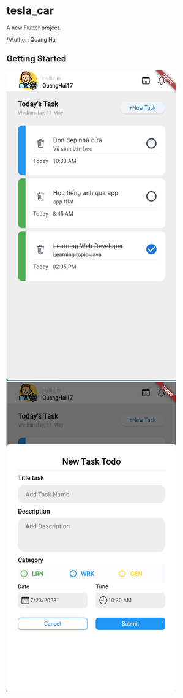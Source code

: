 # tesla_car

A new Flutter project.

//Author: Quang Hai
## Getting Started

![App UI](/ui1.png)
![App UI](/ui2.png)

